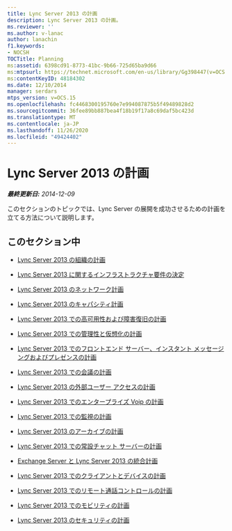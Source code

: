 ```yaml
---
title: Lync Server 2013 の計画
description: Lync Server 2013 の計画。
ms.reviewer: ''
ms.author: v-lanac
author: lanachin
f1.keywords:
- NOCSH
TOCTitle: Planning
ms:assetid: 6398cd91-8773-41bc-9b66-725d65ba9d66
ms:mtpsurl: https://technet.microsoft.com/en-us/library/Gg398447(v=OCS.15)
ms:contentKeyID: 48184302
ms.date: 12/10/2014
manager: serdars
mtps_version: v=OCS.15
ms.openlocfilehash: fc4468300195760e7e994087875b5f49489828d2
ms.sourcegitcommit: 36fee89bb887bea4f18b19f17a8c69daf5bc423d
ms.translationtype: MT
ms.contentlocale: ja-JP
ms.lasthandoff: 11/26/2020
ms.locfileid: "49424402"
---
```

# <a name="planning-for-lync-server-2013"></a>Lync Server 2013 の計画

<div data-xmlns="http://www.w3.org/1999/xhtml">

<div class="topic" data-xmlns="http://www.w3.org/1999/xhtml" data-msxsl="urn:schemas-microsoft-com:xslt" data-cs="https://msdn.microsoft.com/">

<div data-asp="https://msdn2.microsoft.com/asp">



</div>

<div id="mainSection">

<div id="mainBody">

<span> </span>

_**最終更新日:** 2014-12-09_

このセクションのトピックでは、Lync Server の展開を成功させるための計画を立てる方法について説明します。

<div>

## <a name="in-this-section"></a>このセクション中

  - [Lync Server 2013 の組織の計画](lync-server-2013-planning-for-your-organization.md)

  - [Lync Server 2013 に関するインフラストラクチャ要件の決定](lync-server-2013-determining-your-infrastructure-requirements.md)

  - [Lync Server 2013 のネットワーク計画](lync-server-2013-network-planning.md)

  - [Lync Server 2013 のキャパシティ計画](lync-server-2013-capacity-planning.md)

  - [Lync Server 2013 での高可用性および障害復旧の計画](lync-server-2013-planning-for-high-availability-and-disaster-recovery.md)

  - [Lync Server 2013 での管理性と仮想化の計画](lync-server-2013-planning-for-manageability-and-virtualization.md)

  - [Lync Server 2013 でのフロントエンド サーバー、インスタント メッセージングおよびプレゼンスの計画](lync-server-2013-planning-for-front-end-servers-instant-messaging-and-presence.md)

  - [Lync Server 2013 での会議の計画](lync-server-2013-planning-for-conferencing.md)

  - [Lync Server 2013 の外部ユーザー アクセスの計画](lync-server-2013-planning-for-external-user-access.md)

  - [Lync Server 2013 でのエンタープライズ Voip の計画](lync-server-2013-planning-for-enterprise-voice.md)

  - [Lync Server 2013 での監視の計画](lync-server-2013-planning-for-monitoring.md)

  - [Lync Server 2013 のアーカイブの計画](lync-server-2013-planning-for-archiving.md)

  - [Lync Server 2013 での常設チャット サーバーの計画](lync-server-2013-planning-for-persistent-chat-server.md)

  - [Exchange Server と Lync Server 2013 の統合計画](lync-server-2013-planning-for-exchange-server-integration.md)

  - [Lync Server 2013 でのクライアントとデバイスの計画](lync-server-2013-planning-for-clients-and-devices.md)

  - [Lync Server 2013 でのリモート通話コントロールの計画](lync-server-2013-planning-for-remote-call-control.md)

  - [Lync Server 2013 でのモビリティの計画](lync-server-2013-planning-for-mobility.md)

  - [Lync Server 2013 のセキュリティの計画](lync-server-2013-planning-for-security.md)

</div>

</div>

<span> </span>

</div>

</div>

</div>

